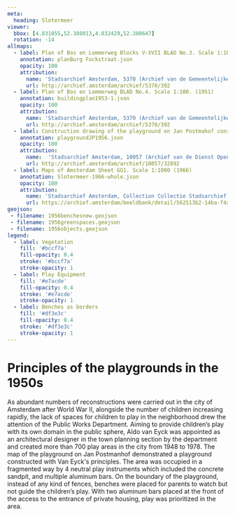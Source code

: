 ```yaml
---
meta:
  heading: Slotermeer
viewer:
  bbox: [4.831055,52.380013,4.832429,52.380647]
  rotation: -14
allmaps:
  - label: Plan of Bos en Lommerweg Blocks V-XVII BLAD No.3. Scale 1:100. (1951)
    annotation: planBurg Fockstraat.json
    opacity: 100
    attribution:
      name: 'Stadsarchief Amsterdam, 5370 (Archief van de Gemeentelijke Dienst Grondbedrijf), folder 392'
      url: http://archief.amsterdam/archief/5370/392
  - label: Plan of Bos en Lommerweg BLAD No.4. Scale 1:100. (1951)
    annotation: buildingplan1953-1.json
    opacity: 100
    attribution:
      name: 'Stadsarchief Amsterdam, 5370 (Archief van de Gemeentelijke Dienst Grondbedrijf), folder 392'
      url: http://archief.amsterdam/archief/5370/392
  - label: Construction drawing of the playground on Jan Postmahof construction. Scale 1:100. (1956)
    annotation: playgroundJP1956.json
    opacity: 100
    attribution:
      name:  'Stadsarchief Amsterdam, 10057 (Archief van de Dienst Openbare Werken; Centraal Tekeningen Archief), folder 32892'
      url: http://archief.amsterdam/archief/10057/32892
  - label: Maps of Amsterdam Sheet GG1. Scale 1:1000 (1966) 
    annotation: Slotermeer-1966-whole.json
    opacity: 100
    attribution:
      name: 'Stadsarchief Amsterdam, Collection Collectie Stadsarchief Amsterdam; Kaart van Amsterdam, Image file DUIZ01796000001'
      url: https://archief.amsterdam/beeldbank/detail/562513b2-14ba-f4aa-e918-cd9dea03e71c
geojson:
 - filename: 1956benchesnew.geojson
 - filename: 1956greenspaces.geojson
 - filename: 1956objects.geojson
legend:
  - label: Vegetation
    fill: '#bccf7a'
    fill-opacity: 0.4
    stroke: '#bccf7a'
    stroke-opacity: 1
  - label: Play Equipment
    fill: '#e7acde'
    fill-opacity: 0.4
    stroke: '#e7acde'
    stroke-opacity: 1
  - label: Benches as borders
    fill: '#df3e3c'
    fill-opacity: 0.4
    stroke: '#df3e3c'
    stroke-opacity: 1
---
```

# Principles of the playgrounds in the 1950s 
As abundant numbers of reconstructions were carried out in the city of Amsterdam after World War II, alongside the number of children increasing rapidly, the lack of spaces for children to play in the neighborhood drew the attention of the Public Works Department. Aiming to provide children’s play with its own domain in the public sphere, Aldo van Eyck was appointed as an architectural designer in the town planning section by the department and created more than 700 play areas in the city from 1948 to 1978. The map of the playground on Jan Postmanhof demonstrated a playground constructed with Van Eyck's principles. The area was occupied in a fragmented way by 4 neutral play instruments which included the concrete sandpit, and multiple aluminum bars. On the boundary of the playground, instead of any kind of fences, benches were placed for parents to watch but not guide the children’s play. With two aluminum bars placed at the front of the access to the entrance of private housing, play was prioritized in the area.